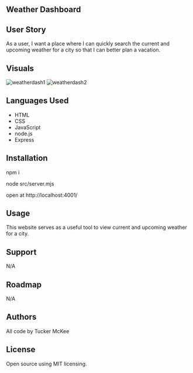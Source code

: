 ## Weather Dashboard

## User Story

As a user, I want a place where I can quickly search the current and upcoming weather for a city so that I can better plan a vacation. 

## Visuals

![weatherdash1](https://github.com/McKee-T/weather-app/assets/144379790/16b9689f-3231-4d89-8c74-520e32679598)
![weatherdash2](https://github.com/McKee-T/weather-app/assets/144379790/1b220cf1-b1c4-4774-8baf-5701189e739b)

## Languages Used
 
 - HTML
 - CSS
 - JavaScript
 - node.js
 - Express

 ## Installation

 npm i 
 
 node src/server.mjs
 
 open at http://localhost:4001/

 ## Usage

 This website serves as a useful tool to view current and upcoming weather for a city.

 ## Support

 N/A

 ## Roadmap

 N/A

 ## Authors 

 All code by Tucker McKee



 ## License

 Open source using MIT licensing.
